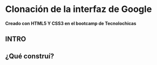 # Clonación de la interfaz de Google
#### Creado con HTML5 Y CSS3 en el bootcamp de Tecnolochicas

## INTRO

## ¿Qué construí?
